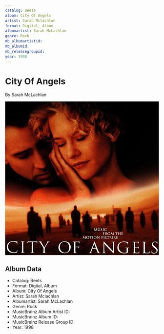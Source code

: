 ```yaml
---
catalog: Beets
album: City Of Angels
artist: Sarah Mclachlan
format: Digital, Album
albumartist: Sarah McLachlan
genre: Rock
mb_albumartistid: 
mb_albumid: 
mb_releasegroupid: 
year: 1998
---
```


# City Of Angels

By Sarah McLachlan

![](../../assets/beetscovers/Sarah_Mclachlan-City_Of_Angels.jpg)

## Album Data

- Catalog: Beets
- Format: Digital, Album
- Album: City Of Angels
- Artist: Sarah Mclachlan
- Albumartist: Sarah McLachlan
- Genre: Rock
- MusicBrainz Album Artist ID: 
- MusicBrainz Album ID: 
- MusicBrainz Release Group ID: 
- Year: 1998

